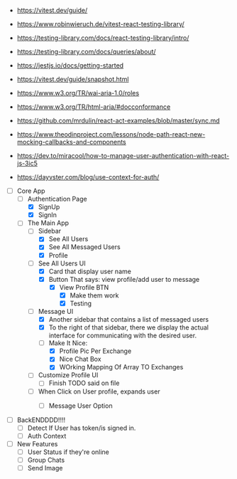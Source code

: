 - https://vitest.dev/guide/
- https://www.robinwieruch.de/vitest-react-testing-library/
- https://testing-library.com/docs/react-testing-library/intro/
- https://testing-library.com/docs/queries/about/
- https://jestjs.io/docs/getting-started
- https://vitest.dev/guide/snapshot.html
- https://www.w3.org/TR/wai-aria-1.0/roles
- https://www.w3.org/TR/html-aria/#docconformance
- https://github.com/mrdulin/react-act-examples/blob/master/sync.md
- https://www.theodinproject.com/lessons/node-path-react-new-mocking-callbacks-and-components

- https://dev.to/miracool/how-to-manage-user-authentication-with-react-js-3ic5
- https://dayvster.com/blog/use-context-for-auth/

- [ ] Core App
    - [ ] Authentication Page
        - [X] SignUp
        - [X] SignIn

    - [ ] The Main App
        - [ ] Sidebar
            - [X] See All Users
            - [X] See All Messaged Users
            - [X] Profile

        - [ ] See All Users UI
            - [X] Card that display user name
            - [X] Button That says: view profile/add user to message
                - [X] View Profile BTN
                    - [X] Make them work
                    - [X] Testing

        - [ ] Message UI
            - [X] Another sidebar that contains a list of messaged users
            - [X] To the right of that sidebar, there we display the actual interface
            for communicating with the desired user.
            - [ ] Make It Nice:
                - [X] Profile Pic Per Exchange
                - [X] Nice Chat Box
                - [X] WOrking Mapping Of Array TO Exchanges

        - [ ] Customize Profile UI
            - [ ] Finish TODO said on file
        
        - [ ] When Click on User profile, expands user
            - [ ] Message User Option


- [ ] BackENDDDD!!!!
    - [ ] Detect If User has token/is signed in.
    - [ ] Auth Context

- [ ] New Features
    - [ ] User Status if they're online
    - [ ] Group Chats
    - [ ] Send Image
